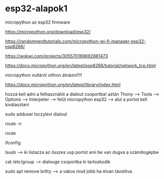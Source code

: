 # esp32-alapok1

micropython az esp32 firmware

https://micropython.org/download/esp32/

https://randomnerdtutorials.com/micropython-wi-fi-manager-esp32-esp8266/

https://wokwi.com/projects/305570169692881473

https://docs.micropython.org/en/latest/esp8266/tutorial/network_tcp.html


micropython nulláról otthon átnázni!!!!

https://docs.micropython.org/en/latest/library/index.html


hozzá kell adni a felhasználót a dialout csoportba!
aztán Thony --> Tools --> Options --> Interpeter --> felül micropython esp32 --> alul a portot kell kiválasztani

sudo adduser loczylevi dialout

route -n

route

ifconfig

lsusb --> ki listazza az összes usp portot ami be van dugva a számitogépbe

cat /etc/group    --> dialouge csoportba ki tartozkodik

sudo apt remove brltty    --> a vakos mod jobb ha elvan távolitva

